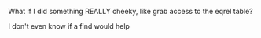 What if I did something REALLY cheeky, like grab access to the eqrel table?

I don't even know if a find would help



